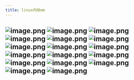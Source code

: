 ```yaml
---
title: linux内核mm
---
```


## ![image.png](../assets/pages_linux内核mm_1615203140752_0.png) ![image.png](../assets/pages_linux内核mm_1615203218452_0.png) ![image.png](../assets/pages_linux内核mm_1615203403823_0.png) ![image.png](../assets/pages_linux内核mm_1615203436863_0.png) ![image.png](../assets/pages_linux内核mm_1615203436868_0.png) ![image.png](../assets/pages_linux内核mm_1615203460406_0.png) ![image.png](../assets/pages_linux内核mm_1615203493296_0.png) ![image.png](../assets/pages_linux内核mm_1615203522754_0.png) ![image.png](../assets/pages_linux内核mm_1615203542600_0.png) ![image.png](../assets/pages_linux内核mm_1615203607261_0.png) ![image.png](../assets/pages_linux内核mm_1615203735273_0.png) ![image.png](/assets/pages_linux内核mm_1614848679027_0.png) ![image.png](/assets/pages_linux内核mm_1614849499261_0.png) ![image.png](/assets/pages_linux内核mm_1614849602011_0.png) ![image.png](/assets/pages_linux内核mm_1614850589473_0.png) ![image.png](/assets/pages_linux内核mm_1614850697061_0.png) ![image.png](/assets/pages_linux内核mm_1614850725201_0.png)
